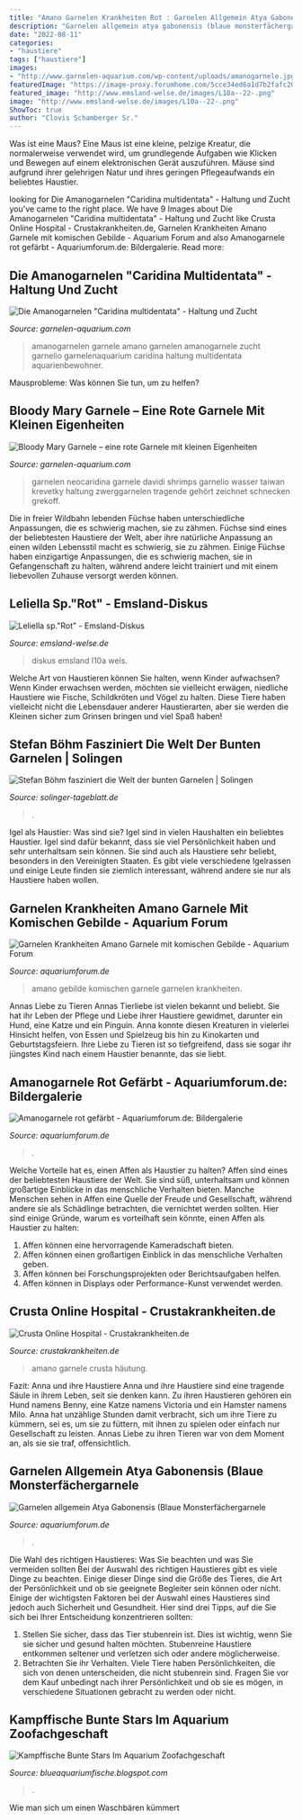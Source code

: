 ```yaml
---
title: "Amano Garnelen Krankheiten Rot : Garnelen Allgemein Atya Gabonensis (blaue Monsterfächergarnele"
description: "Garnelen allgemein atya gabonensis (blaue monsterfächergarnele"
date: "2022-08-11"
categories:
- "haustiere"
tags: ["haustiere"]
images:
- "http://www.garnelen-aquarium.com/wp-content/uploads/amanogarnele.jpg"
featuredImage: "https://image-proxy.forumhome.com/5cce34ed6a1d7b2fafc20314166f08335aade48e?url=https:%2F%2Flh4.googleusercontent.com%2F-6u8U0e6sXMA%2FTybyATkshhI%2FAAAAAAAAFEo%2F5yC_MdWBclE%2Fs800%2FIMAG0339.jpg"
featured_image: "http://www.emsland-welse.de/images/L10a--22-.png"
image: "http://www.emsland-welse.de/images/L10a--22-.png"
ShowToc: true
author: "Clovis Schamberger Sr."
---
```



Was ist eine Maus?
Eine Maus ist eine kleine, pelzige Kreatur, die normalerweise verwendet wird, um grundlegende Aufgaben wie Klicken und Bewegen auf einem elektronischen Gerät auszuführen. Mäuse sind aufgrund ihrer gelehrigen Natur und ihres geringen Pflegeaufwands ein beliebtes Haustier.

	

		
looking for Die Amanogarnelen &quot;Caridina multidentata&quot; - Haltung und Zucht you've came to the right place. We have 9 Images about Die Amanogarnelen &quot;Caridina multidentata&quot; - Haltung und Zucht like Crusta Online Hospital - Crustakrankheiten.de, Garnelen Krankheiten Amano Garnele mit komischen Gebilde - Aquarium Forum and also Amanogarnele rot gefärbt - Aquariumforum.de: Bildergalerie. Read more:
		
    
## Die Amanogarnelen &quot;Caridina Multidentata&quot; - Haltung Und Zucht

<img loading=lazy src="http://www.garnelen-aquarium.com/wp-content/uploads/amanogarnele.jpg" onerror="this.onerror=null;this.src='https://tse4.mm.bing.net/th?id=OIP.d1kCGBClnYkdtfVE7rhpHAHaF7&amp;pid=15.1';" alt="Die Amanogarnelen &quot;Caridina multidentata&quot; - Haltung und Zucht">

_Source: garnelen-aquarium.com_

>amanogarnelen garnele amano garnelen amanogarnele zucht garnelio garnelenaquarium caridina haltung multidentata aquarienbewohner. 

	

Mausprobleme: Was können Sie tun, um zu helfen?

    
## Bloody Mary Garnele – Eine Rote Garnele Mit Kleinen Eigenheiten

<img loading=lazy src="http://www.garnelen-aquarium.com/wp-content/uploads/bloodymarygarnele.jpg" onerror="this.onerror=null;this.src='https://tse2.mm.bing.net/th?id=OIP.yWA28gq5DqRcJgQLvd6TaQHaF7&amp;pid=15.1';" alt="Bloody Mary Garnele – eine rote Garnele mit kleinen Eigenheiten">

_Source: garnelen-aquarium.com_

>garnelen neocaridina garnele davidi shrimps garnelio wasser taiwan krevetky haltung zwerggarnelen tragende gehört zeichnet schnecken grekoff. 

	

Die in freier Wildbahn lebenden Füchse haben unterschiedliche Anpassungen, die es schwierig machen, sie zu zähmen.
Füchse sind eines der beliebtesten Haustiere der Welt, aber ihre natürliche Anpassung an einen wilden Lebensstil macht es schwierig, sie zu zähmen. Einige Füchse haben einzigartige Anpassungen, die es schwierig machen, sie in Gefangenschaft zu halten, während andere leicht trainiert und mit einem liebevollen Zuhause versorgt werden können.

    
## Leliella Sp.&quot;Rot&quot; - Emsland-Diskus

<img loading=lazy src="http://www.emsland-welse.de/images/L10a--22-.png" onerror="this.onerror=null;this.src='https://tse3.mm.bing.net/th?id=OIP.IVwSv4qRfyCIdesA4jo4oAHaDt&amp;pid=15.1';" alt="Leliella sp.&quot;Rot&quot; - Emsland-Diskus">

_Source: emsland-welse.de_

>diskus emsland l10a wels. 

	

Welche Art von Haustieren können Sie halten, wenn Kinder aufwachsen?
Wenn Kinder erwachsen werden, möchten sie vielleicht erwägen, niedliche Haustiere wie Fische, Schildkröten und Vögel zu halten. Diese Tiere haben vielleicht nicht die Lebensdauer anderer Haustierarten, aber sie werden die Kleinen sicher zum Grinsen bringen und viel Spaß haben!

    
## Stefan Böhm Fasziniert Die Welt Der Bunten Garnelen | Solingen

<img loading=lazy src="https://www.solinger-tageblatt.de/bilder/2018/03/20/9710556/1500850419-b2e4c9b8-6678-4db4-b899-5dc65de06348-bRG.jpg" onerror="this.onerror=null;this.src='https://tse1.mm.bing.net/th?id=OIP.nx4aYF1BXs7OguCoe9cKzgHaFj&amp;pid=15.1';" alt="Stefan Böhm fasziniert die Welt der bunten Garnelen | Solingen">

_Source: solinger-tageblatt.de_

>. 

	

Igel als Haustier: Was sind sie?
Igel sind in vielen Haushalten ein beliebtes Haustier. Igel sind dafür bekannt, dass sie viel Persönlichkeit haben und sehr unterhaltsam sein können. Sie sind auch als Haustiere sehr beliebt, besonders in den Vereinigten Staaten. Es gibt viele verschiedene Igelrassen und einige Leute finden sie ziemlich interessant, während andere sie nur als Haustiere haben wollen.

    
## Garnelen Krankheiten Amano Garnele Mit Komischen Gebilde - Aquarium Forum

<img loading=lazy src="https://image-proxy.forumhome.com/29915561a8d3a98a1e58eb2226ccd61aa3db6953?url=https:%2F%2Fuploads.tapatalk-cdn.com%2F20170202%2Fb14f609f26eb408ba99d8a939a71a731.jpg" onerror="this.onerror=null;this.src='https://tse3.mm.bing.net/th?id=OIP.bfaxPZehS9ac89ydsUM7NgHaJ4&amp;pid=15.1';" alt="Garnelen Krankheiten Amano Garnele mit komischen Gebilde - Aquarium Forum">

_Source: aquariumforum.de_

>amano gebilde komischen garnele garnelen krankheiten. 

	

Annas Liebe zu Tieren
Annas Tierliebe ist vielen bekannt und beliebt. Sie hat ihr Leben der Pflege und Liebe ihrer Haustiere gewidmet, darunter ein Hund, eine Katze und ein Pinguin. Anna konnte diesen Kreaturen in vielerlei Hinsicht helfen, von Essen und Spielzeug bis hin zu Kinokarten und Geburtstagsfeiern. Ihre Liebe zu Tieren ist so tiefgreifend, dass sie sogar ihr jüngstes Kind nach einem Haustier benannte, das sie liebt.

    
## Amanogarnele Rot Gefärbt - Aquariumforum.de: Bildergalerie

<img loading=lazy src="https://www.aquariumforum.de/gallery/files/1/5/6/5/garnele4-med.jpg" onerror="this.onerror=null;this.src='https://tse4.mm.bing.net/th?id=OIP.NyySS1P6wav_tJdHsu7xBQHaFj&amp;pid=15.1';" alt="Amanogarnele rot gefärbt - Aquariumforum.de: Bildergalerie">

_Source: aquariumforum.de_

>. 

	

Welche Vorteile hat es, einen Affen als Haustier zu halten?
Affen sind eines der beliebtesten Haustiere der Welt. Sie sind süß, unterhaltsam und können großartige Einblicke in das menschliche Verhalten bieten. Manche Menschen sehen in Affen eine Quelle der Freude und Gesellschaft, während andere sie als Schädlinge betrachten, die vernichtet werden sollten. Hier sind einige Gründe, warum es vorteilhaft sein könnte, einen Affen als Haustier zu halten:
1) Affen können eine hervorragende Kameradschaft bieten.
2) Affen können einen großartigen Einblick in das menschliche Verhalten geben.
3) Affen können bei Forschungsprojekten oder Berichtsaufgaben helfen.
4) Affen können in Displays oder Performance-Kunst verwendet werden.

    
## Crusta Online Hospital - Crustakrankheiten.de

<img loading=lazy src="https://image.jimcdn.com/app/cms/image/transf/dimension=origxorig:format=jpg/path/sa0545e1ea3ca8f67/image/i19cdbbff432cccbf/version/1422282539/amano-garnele-mit-riss-im-nacken-häutungsproblem.jpg" onerror="this.onerror=null;this.src='https://tse1.mm.bing.net/th?id=OIP.G6-Ddy9d4sZ5F5zIhQlFYAHaE8&amp;pid=15.1';" alt="Crusta Online Hospital - Crustakrankheiten.de">

_Source: crustakrankheiten.de_

>amano garnele crusta häutung. 

	

Fazit: Anna und ihre Haustiere
Anna und ihre Haustiere sind eine tragende Säule in ihrem Leben, seit sie denken kann. Zu ihren Haustieren gehören ein Hund namens Benny, eine Katze namens Victoria und ein Hamster namens Milo. Anna hat unzählige Stunden damit verbracht, sich um ihre Tiere zu kümmern, sei es, um sie zu füttern, mit ihnen zu spielen oder einfach nur Gesellschaft zu leisten. Annas Liebe zu ihren Tieren war von dem Moment an, als sie sie traf, offensichtlich.

    
## Garnelen Allgemein Atya Gabonensis (Blaue Monsterfächergarnele

<img loading=lazy src="https://image-proxy.forumhome.com/5cce34ed6a1d7b2fafc20314166f08335aade48e?url=https:%2F%2Flh4.googleusercontent.com%2F-6u8U0e6sXMA%2FTybyATkshhI%2FAAAAAAAAFEo%2F5yC_MdWBclE%2Fs800%2FIMAG0339.jpg" onerror="this.onerror=null;this.src='https://tse3.mm.bing.net/th?id=OIP.f6Fcnupf8sFq1I2fxt7anAHaEb&amp;pid=15.1';" alt="Garnelen allgemein Atya Gabonensis (Blaue Monsterfächergarnele">

_Source: aquariumforum.de_

>. 

	

Die Wahl des richtigen Haustieres: Was Sie beachten und was Sie vermeiden sollten
Bei der Auswahl des richtigen Haustieres gibt es viele Dinge zu beachten. Einige dieser Dinge sind die Größe des Tieres, die Art der Persönlichkeit und ob sie geeignete Begleiter sein können oder nicht. Einige der wichtigsten Faktoren bei der Auswahl eines Haustieres sind jedoch auch Sicherheit und Gesundheit. Hier sind drei Tipps, auf die Sie sich bei Ihrer Entscheidung konzentrieren sollten:
1. Stellen Sie sicher, dass das Tier stubenrein ist. Dies ist wichtig, wenn Sie sie sicher und gesund halten möchten. Stubenreine Haustiere entkommen seltener und verletzen sich oder andere möglicherweise.
2. Betrachten Sie ihr Verhalten. Viele Tiere haben Persönlichkeiten, die sich von denen unterscheiden, die nicht stubenrein sind. Fragen Sie vor dem Kauf unbedingt nach ihrer Persönlichkeit und ob sie es mögen, in verschiedene Situationen gebracht zu werden oder nicht.

    
## Kampffische Bunte Stars Im Aquarium Zoofachgeschaft

<img loading=lazy src="https://www.zoo-stahl.de/fileadmin/_processed_/csm_Kampffisch_Männchen_148673_SAGAFLOR_AG-original_dcc3005d9d.jpg" onerror="this.onerror=null;this.src='https://tse1.mm.bing.net/th?id=OIP.NqOgh50fIMVmQKNrhuq4DAHaE8&amp;pid=15.1';" alt="Kampffische Bunte Stars Im Aquarium Zoofachgeschaft">

_Source: blueaquariumfische.blogspot.com_

>. 

	

Wie man sich um einen Waschbären kümmert

